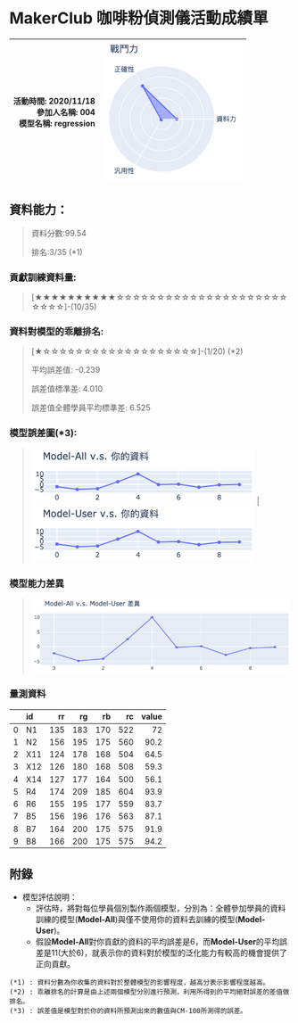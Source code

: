 # MakerClub 咖啡粉偵測儀活動成績單 
| 活動時間: 2020/11/18<br>參加人名稱: **004**<br>模型名稱: **regression** | ![](000.png) |
|-----:|-------------:|
## 資料能力：
> 資料分數:99.54
>
> 排名:3/35 (*1)
### 貢獻訓練資料量:
> 	[★★★★★★★★★★☆☆☆☆☆☆☆☆☆☆☆☆☆☆☆☆☆☆☆☆☆☆☆☆☆]-(10/35)
### 資料對模型的乖離排名:
> 	[★☆☆☆☆☆☆☆☆☆☆☆☆☆☆☆☆☆☆☆]-(1/20) (*2)
>
> 	平均誤差值: -0.239
>
> 	誤差值標準差: 4.010
>
> 	誤差值全體學員平均標準差: 6.525
### 模型誤差圖(*3):
> ![001](001.png)	|![002](002.png)
### 模型能力差異
> ![003](003.png)
### 量測資料
|    | id   |   rr |   rg |   rb |   rc |   value |
|---:|:-----|-----:|-----:|-----:|-----:|--------:|
|  0 | N1   |  135 |  183 |  170 |  522 |    72   |
|  1 | N2   |  156 |  195 |  175 |  560 |    90.2 |
|  2 | X11  |  124 |  178 |  168 |  504 |    64.5 |
|  3 | X12  |  126 |  180 |  168 |  508 |    59.3 |
|  4 | X14  |  127 |  177 |  164 |  500 |    56.1 |
|  5 | R4   |  174 |  209 |  185 |  604 |    93.9 |
|  6 | R6   |  155 |  195 |  177 |  559 |    83.7 |
|  7 | B5   |  156 |  196 |  176 |  563 |    87.1 |
|  8 | B7   |  164 |  200 |  175 |  575 |    91.9 |
|  9 | B8   |  166 |  200 |  175 |  575 |    94.2 |
## 附錄
* 模型評估說明：
  - 評估時，將對每位學員個別製作兩個模型，分別為：全體參加學員的資料訓練的模型(**Model-All**)與僅不使用你的資料去訓練的模型(**Model-User**)。
  - 假設**Model-All**對你貢獻的資料的平均誤差是6，而**Model-User**的平均誤差是11(大於6)，就表示你的資料對於模型的泛化能力有較高的機會提供了正向貢獻。
```
(*1) : 資料分數為你收集的資料對於整體模型的影響程度，越高分表示影響程度越高。
(*2) : 乖離排名的計算是由上述兩個模型分別進行預測，利用所得到的平均絕對誤差的差值做排名。
(*3) : 誤差值是模型對於你的資料所預測出來的數值與CM-100所測得的誤差。
```
